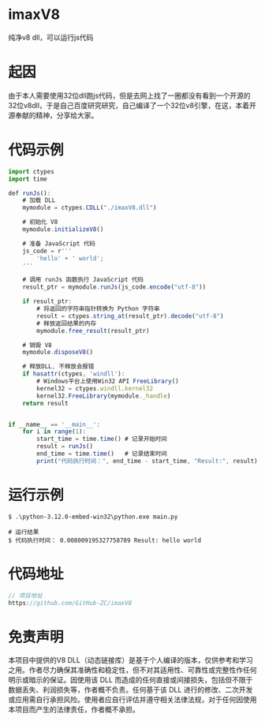 
# imaxV8
纯净v8 dll，可以运行js代码

# 起因
由于本人需要使用32位dll跑js代码，但是去网上找了一圈都没有看到一个开源的32位v8dll，于是自己百度研究研究，自己编译了一个32位v8引擎，在这，本着开源奉献的精神，分享给大家。

# 代码示例
```javascript
import ctypes
import time

def runJs():
    # 加载 DLL
    mymodule = ctypes.CDLL("./imaxV8.dll")

    # 初始化 V8
    mymodule.initializeV8()

    # 准备 JavaScript 代码
    js_code = r'''
        'hello' + ' world';
    '''

    # 调用 runJs 函数执行 JavaScript 代码
    result_ptr = mymodule.runJs(js_code.encode("utf-8"))

    if result_ptr:
        # 将返回的字符串指针转换为 Python 字符串
        result = ctypes.string_at(result_ptr).decode("utf-8")
        # 释放返回结果的内存
        mymodule.free_result(result_ptr)

    # 销毁 V8
    mymodule.disposeV8()

    # 释放DLL, 不释放会报错
    if hasattr(ctypes, 'windll'):
        # Windows平台上使用Win32 API FreeLibrary()
        kernel32 = ctypes.windll.kernel32
        kernel32.FreeLibrary(mymodule._handle)
    return result


if __name__ == '__main__':
    for i in range(1):
        start_time = time.time() # 记录开始时间
        result = runJs()
        end_time = time.time()   # 记录结束时间
        print("代码执行时间：", end_time - start_time, "Result:", result)

```

# 运行示例
```shell
$ .\python-3.12.0-embed-win32\python.exe main.py

# 运行结果
$ 代码执行时间： 0.008009195327758789 Result: hello world
```

# 代码地址
```javascript
// 项目地址
https://github.com/GitHub-ZC/imaxV8
```

# 免责声明
本项目中提供的V8 DLL（动态链接库）是基于个人编译的版本，仅供参考和学习之用。作者尽力确保其准确性和稳定性，但不对其适用性、可靠性或完整性作任何明示或暗示的保证。因使用该 DLL 而造成的任何直接或间接损失，包括但不限于数据丢失、利润损失等，作者概不负责。任何基于该 DLL 进行的修改、二次开发或应用需自行承担风险。使用者应自行评估并遵守相关法律法规，对于任何因使用本项目而产生的法律责任，作者概不承担。